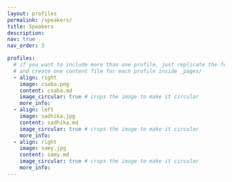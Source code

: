 ```yaml
---
layout: profiles
permalink: /speakers/
title: Speakers
description: 
nav: true
nav_order: 3

profiles:
  # if you want to include more than one profile, just replicate the following block
  # and create one content file for each profile inside _pages/
  - align: right
    image: csaba.png
    content: csaba.md
    image_circular: true # crops the image to make it circular
    more_info:
  - align: left
    image: sadhika.jpg
    content: sadhika.md
    image_circular: true # crops the image to make it circular
    more_info: 
  - align: right
    image: samy.jpg
    content: samy.md
    image_circular: true # crops the image to make it circular
    more_info: 
---
```

